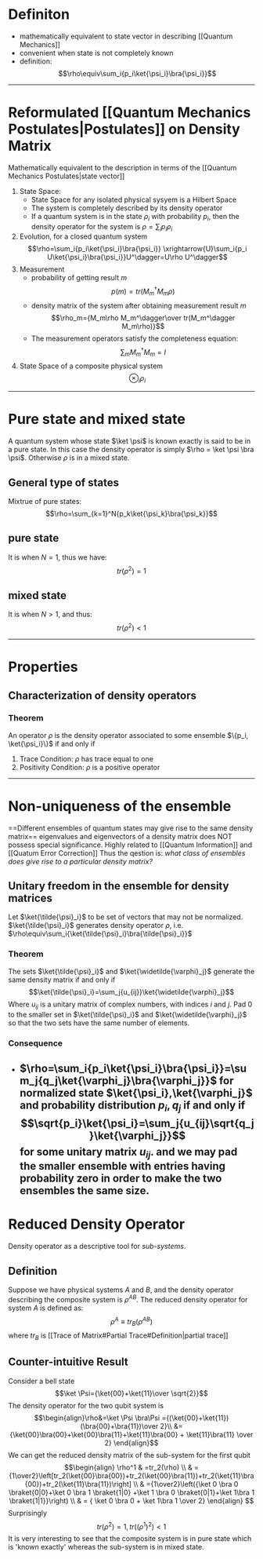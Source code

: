# Definiton
- mathematically equivalent to state vector in describing [[Quantum Mechanics]]
- convenient when state is not completely known
- definition:
$$\rho\equiv\sum_i{p_i\ket{\psi_i}\bra{\psi_i}}$$
---

# Reformulated [[Quantum Mechanics Postulates|Postulates]] on Density Matrix
Mathematically equivalent to the description in terms of the [[Quantum Mechanics Postulates|state vector]]
1. State Space:
	- State Space for any isolated physical sysyem is a Hilbert Space
	- The system is completely described by its density operator
	- If a quantum system is in the state $\rho_i$ with probability $p_i$, then the density operator for the system is $\rho=\sum_i{p_i\rho_i}$
2. Evolution, for a closed quantum system
	 $$\rho=\sum_i{p_i\ket{\psi_i}\bra{\psi_i}} \xrightarrow{U}\sum_i{p_i U\ket{\psi_i}\bra{\psi_i}}U^\dagger=U\rho U^\dagger$$
3. Measurement
	- probability of getting result $m$
		$$p(m)=tr(M_m^\dagger M_m\rho)$$
	- density matrix of the system after obtaining measurement result $m$
		$$\rho_m={M_m\rho M_m^\dagger\over tr(M_m^\dagger M_m\rho)}$$
	- The measurement operators satisfy the completeness equation:
		$$\sum_m{M_m^\dagger M_m}=I$$
4. State Space of a composite physical system
	$$\otimes_i\rho_i$$
---
# Pure state and mixed state
A quantum system whose state $\ket \psi$ is known exactly is said to be in a pure state.
In this case the density operator is simply $\rho = \ket \psi \bra \psi$.
Otherwise $\rho$ is in a mixed state.
## General type of states
Mixtrue of pure states:
$$\rho=\sum_{k=1}^N{p_k\ket{\psi_k}\bra{\psi_k}}$$
## pure state
It is when $N=1$, thus we have:
$$tr(\rho^2)=1$$
## mixed state

It is when $N>1$, and thus: 
$$tr(\rho^2)<1$$

---
# Properties
## Characterization of density operators
### Theorem
An operator $\rho$ is the density operator associated to some ensemble $\{p_i, \ket{\psi_i}\}$ if and only if
1. Trace Condition: $\rho$ has trace equal to one
2. Positivity Condition: $\rho$ is a positive operator

---

# Non-uniqueness of the ensemble
==Different ensembles of quantum states may give rise to the same density matrix==
eigenvalues and eigenvectors of a density matrix does NOT possess special significance. Highly related to [[Quantum Information]] and [[Quatum Error Correction]]
Thus the qestion is: _what class of ensembles does give rise to a particular density matrix?_
## Unitary freedom in the ensemble for density matrices
Let $\ket{\tilde{\psi}_i}$ to be set of vectors that may not be normalized.  $\ket{\tilde{\psi}_i}$ generates density operator $\rho$, i.e. $\rho\equiv\sum_i{\ket{\tilde{\psi}_i}\bra{\tilde{\psi}_i}}$
### Theorem
The sets $\ket{\tilde{\psi}_i}$ and $\ket{\widetilde{\varphi}_j}$ generate the same density matrix if and only if
$$\ket{\tilde{\psi}_i}=\sum_j{u_{ij}}\ket{\widetilde{\varphi}_j}$$
Where $u_{ij}$ is a unitary matrix of complex numbers, with indices $i$ and $j$. Pad $0$ to the smaller set in $\ket{\tilde{\psi}_i}$ and $\ket{\widetilde{\varphi}_j}$ so that the two sets have the same number of elements.

### Consequence
- $\rho=\sum_i{p_i\ket{\psi_i}\bra{\psi_i}}=\sum_j{q_j\ket{\varphi_j}\bra{\varphi_j}}$ for normalized state $\ket{\psi_i},\ket{\varphi_j}$ and probability distribution $p_i,q_j$ if and only if
	$$\sqrt{p_i}\ket{\psi_i}=\sum_j{u_{ij}\sqrt{q_j}\ket{\varphi_j}}$$
	for some unitary matrix $u_{ij}$. and we may pad the smaller ensemble with entries having probability zero in order to make the two ensembles the same size.
	---
# Reduced Density Operator
Density operator as a descriptive tool for _sub-systems_.
## Definition
Suppose we have physical systems $A$ and $B$, and the density operator describing the composite system is $\rho^{AB}$. The reduced density operator for system $A$ is defined as:
$$\rho^A\equiv tr_B(\rho^{AB})$$
where $tr_B$ is [[Trace of Matrix#Partial Trace#Definition|partial trace]] 

## Counter-intuitive Result
Consider a bell state
$$\ket \Psi={\ket{00}+\ket{11}\over \sqrt{2}}$$
The density operator for the two qubit system is
$$\begin{align}\rho&=\ket \Psi \bra\Psi ={(\ket{00}+\ket{11})(\bra{00}+\bra{11})\over 2}\\ &={\ket{00}\bra{00}+\ket{00}\bra{11}+\ket{11}\bra{00} + \ket{11}\bra{11} \over 2} \end{align}$$
We can get the reduced density matrix of the sub-system for the first qubit
$$\begin{align}
  \rho^1 & =tr_2(\rho) \\
  		 & ={1\over2}\left[tr_2(\ket{00}\bra{00})+tr_2(\ket{00}\bra{11})+tr_2(\ket{11}\bra{00})+tr_2(\ket{11}\bra{11})\right] \\
		 & ={1\over2}\left({\ket 0 \bra 0 \braket{0|0}+\ket 0 \bra 1 \braket{1|0} +\ket 1 \bra 0 \braket{0|1}+\ket 1\bra 1 \braket{1|1}}\right) \\
		 & = { \ket 0 \bra 0 + \ket 1\bra 1 \over 2}
  \end{align}
$$
Surprisingly
$$tr(\rho^2)=1,tr((\rho^1)^2)<1$$
It is very interesting to see that the composite system is in pure state which is 'known exactly' whereas the sub-system is in mixed state.